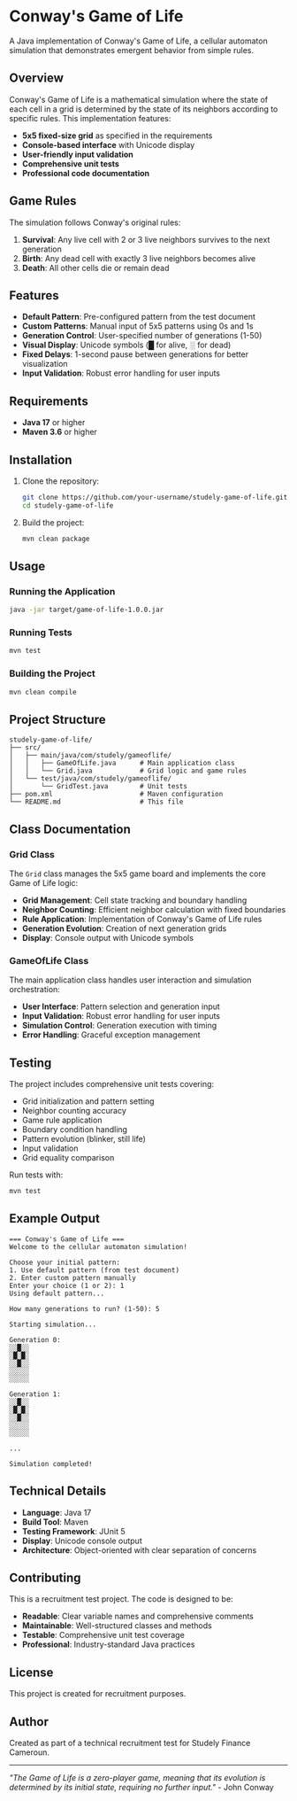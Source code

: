 # Conway's Game of Life

A Java implementation of Conway's Game of Life, a cellular automaton simulation that demonstrates emergent behavior from simple rules.

## Overview

Conway's Game of Life is a mathematical simulation where the state of each cell in a grid is determined by the state of its neighbors according to specific rules. This implementation features:

- **5x5 fixed-size grid** as specified in the requirements
- **Console-based interface** with Unicode display
- **User-friendly input validation**
- **Comprehensive unit tests**
- **Professional code documentation**

## Game Rules

The simulation follows Conway's original rules:

1. **Survival**: Any live cell with 2 or 3 live neighbors survives to the next generation
2. **Birth**: Any dead cell with exactly 3 live neighbors becomes alive
3. **Death**: All other cells die or remain dead

## Features

- **Default Pattern**: Pre-configured pattern from the test document
- **Custom Patterns**: Manual input of 5x5 patterns using 0s and 1s
- **Generation Control**: User-specified number of generations (1-50)
- **Visual Display**: Unicode symbols (█ for alive, ░ for dead)
- **Fixed Delays**: 1-second pause between generations for better visualization
- **Input Validation**: Robust error handling for user inputs

## Requirements

- **Java 17** or higher
- **Maven 3.6** or higher

## Installation

1. Clone the repository:
   ```bash
   git clone https://github.com/your-username/studely-game-of-life.git
   cd studely-game-of-life
   ```

2. Build the project:
   ```bash
   mvn clean package
   ```

## Usage

### Running the Application

```bash
java -jar target/game-of-life-1.0.0.jar
```

### Running Tests

```bash
mvn test
```

### Building the Project

```bash
mvn clean compile
```

## Project Structure

```
studely-game-of-life/
├── src/
│   ├── main/java/com/studely/gameoflife/
│   │   ├── GameOfLife.java      # Main application class
│   │   └── Grid.java            # Grid logic and game rules
│   └── test/java/com/studely/gameoflife/
│       └── GridTest.java        # Unit tests
├── pom.xml                      # Maven configuration
└── README.md                    # This file
```

## Class Documentation

### Grid Class

The `Grid` class manages the 5x5 game board and implements the core Game of Life logic:

- **Grid Management**: Cell state tracking and boundary handling
- **Neighbor Counting**: Efficient neighbor calculation with fixed boundaries
- **Rule Application**: Implementation of Conway's Game of Life rules
- **Generation Evolution**: Creation of next generation grids
- **Display**: Console output with Unicode symbols

### GameOfLife Class

The main application class handles user interaction and simulation orchestration:

- **User Interface**: Pattern selection and generation input
- **Input Validation**: Robust error handling for user inputs
- **Simulation Control**: Generation execution with timing
- **Error Handling**: Graceful exception management

## Testing

The project includes comprehensive unit tests covering:

- Grid initialization and pattern setting
- Neighbor counting accuracy
- Game rule application
- Boundary condition handling
- Pattern evolution (blinker, still life)
- Input validation
- Grid equality comparison

Run tests with:
```bash
mvn test
```

## Example Output

```
=== Conway's Game of Life ===
Welcome to the cellular automaton simulation!

Choose your initial pattern:
1. Use default pattern (from test document)
2. Enter custom pattern manually
Enter your choice (1 or 2): 1
Using default pattern...

How many generations to run? (1-50): 5

Starting simulation...

Generation 0:
░░█░░
░█░█░
░░█░░
░░░░░
░░░░░

Generation 1:
░░█░░
░█░█░
░░█░░
░░░░░
░░░░░

...

Simulation completed!
```

## Technical Details

- **Language**: Java 17
- **Build Tool**: Maven
- **Testing Framework**: JUnit 5
- **Display**: Unicode console output
- **Architecture**: Object-oriented with clear separation of concerns

## Contributing

This is a recruitment test project. The code is designed to be:
- **Readable**: Clear variable names and comprehensive comments
- **Maintainable**: Well-structured classes and methods
- **Testable**: Comprehensive unit test coverage
- **Professional**: Industry-standard Java practices

## License

This project is created for recruitment purposes.

## Author

Created as part of a technical recruitment test for Studely Finance Cameroun.

---

*"The Game of Life is a zero-player game, meaning that its evolution is determined by its initial state, requiring no further input."* - John Conway
